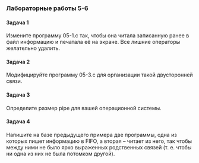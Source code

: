 ### Лабораторные работы 5-6
#### Задача 1
Измените программу 05-1.c так, чтобы она читала записанную ранее в файл информацию и печатала её на экране. Все лишние операторы желательно удалить.
#### Задача 2
Модифицируйте программу 05-3.с для организации такой двусторонней связи.
#### Задача 3
Определите размер pipe для вашей операционной системы.
#### Задача 4
Напишите на базе предыдущего примера две программы, одна из которых пишет информацию в FIFO, а вторая – читает из него, так чтобы между ними не было ярко выраженных родственных связей (т. е. чтобы ни одна из них не была потомком другой).
